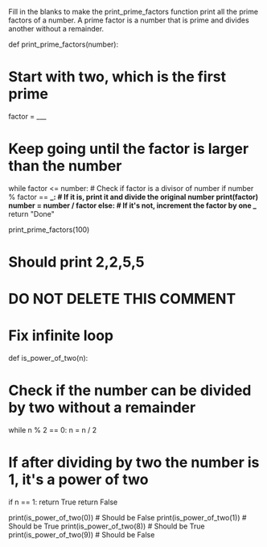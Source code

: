Fill in the blanks to make the print_prime_factors function print all the prime factors of a number. A prime factor is a number that is prime and divides another without a remainder.

def print_prime_factors(number):

# Start with two, which is the first prime

factor = \_\_\_

# Keep going until the factor is larger than the number

while factor <= number: # Check if factor is a divisor of number
if number % factor == **_: # If it is, print it and divide the original number
print(factor)
number = number / factor
else: # If it's not, increment the factor by one
_**
return "Done"

print_prime_factors(100)

# Should print 2,2,5,5

# DO NOT DELETE THIS COMMENT

# Fix infinite loop

def is_power_of_two(n):

# Check if the number can be divided by two without a remainder

while n % 2 == 0:
n = n / 2

# If after dividing by two the number is 1, it's a power of two

if n == 1:
return True
return False

print(is_power_of_two(0)) # Should be False
print(is_power_of_two(1)) # Should be True
print(is_power_of_two(8)) # Should be True
print(is_power_of_two(9)) # Should be False
